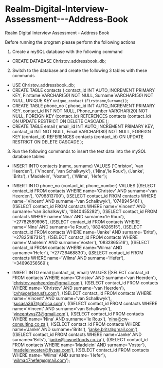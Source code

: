 # Realm-Digital-Interview-Assessment---Address-Book
Realm Digital Interview Assessment - Address Book

Before running the program please perform the following actions

1. Create a mySQL database with the following command
  - CREATE DATABASE Christov_addressbook_db;
  
2. Switch to the database and create the following 3 tables with these commands
  - USE Christov_addressbook_db;
  - CREATE TABLE contacts (
    contact_id INT AUTO_INCREMENT PRIMARY KEY, 
    Firstame VARCHAR(50) NOT NULL, 
    Surname VARCHAR(50) NOT NULL,
    UNIQUE KEY `unique_contact` (`Firstname`,`Surname`)
    );
  - CREATE TABLE phone_no (
    phone_id INT AUTO_INCREMENT PRIMARY KEY, 
    contact_id INT NOT NULL, 
    Phone_number VARCHAR(20) NOT NULL,
    FOREIGN KEY (contact_id)
    REFERENCES contacts (contact_id)
    ON UPDATE RESTRICT ON DELETE CASCADE
    );
  - CREATE TABLE email (
    email_id INT AUTO_INCREMENT PRIMARY KEY, 
    contact_id INT NOT NULL, 
    Email VARCHAR(80) NOT NULL,
    FOREIGN KEY (contact_id)
    REFERENCES contacts (contact_id)
    ON UPDATE RESTRICT ON DELETE CASCADE
    );
    
3. Run the following commands to insert the test data into the mySQL database tables:
  - INSERT INTO contacts (name, surname)
    VALUES 
    ('Christov', 'van Heerden'),
    ('Vincent', 'van Schalkwyk'),
    ('Nina','le Roux'),
    ('Janke', 'Brits'),
    ('Madelein', 'Voster'),
    ('Wilma', 'Hefer');
    
  - INSERT INTO phone_no (contact_id, phone_number)
    VALUES
    ((SELECT contact_id FROM contacts WHERE name='Christov' AND surname='van Heerden'), '0798813700'),
    ((SELECT contact_id FROM contacts WHERE name='Vincent' AND surname='van Schalkwyk'), '0748945461'),
    ((SELECT contact_id FROM contacts WHERE name='Vincent' AND surname='van Schalkwyk'), '0840455282'),
    ((SELECT contact_id FROM contacts WHERE name='Nina' AND surname='le Roux'), '+27782589696'),
    ((SELECT contact_id FROM contacts WHERE name='Nina' AND surname='le Roux'), '0824826515'),
    ((SELECT contact_id FROM contacts WHERE name='Janke' AND surname='Brits'), '+27825187312'),
    ((SELECT contact_id FROM contacts WHERE name='Madelein' AND surname='Voster'), '0832865516'),
    ((SELECT contact_id FROM contacts WHERE name='Wilma' AND surname='Hefer'), '+27726468830'),
    ((SELECT contact_id FROM contacts WHERE name='Wilma' AND surname='Hefer'), '+34696356569');
    
  - INSERT INTO email (contact_id, email)
    VALUES
    ((SELECT contact_id FROM contacts WHERE name='Christov' AND surname='van Heerden'), 'christov.vanheerden@gmail.com'),
    ((SELECT contact_id FROM contacts WHERE name='Christov' AND surname='van Heerden'), 'cvh@cerberusfs.com'),
    ((SELECT contact_id FROM contacts WHERE name='Vincent' AND surname='van Schalkwyk'), 'sucasa367@iafrica.com'),
    ((SELECT contact_id FROM contacts WHERE name='Vincent' AND surname='van Schalkwyk'), 'vincentvvs73@gmail.com'),
    ((SELECT contact_id FROM contacts WHERE name='Nina' AND surname='le Roux'), 'nina@cw-consulting.co.za'),
    ((SELECT contact_id FROM contacts WHERE name='Janke' AND surname='Brits'), 'janke.brits@gmail.com'),
    ((SELECT contact_id FROM contacts WHERE name='Janke' AND surname='Brits'), 'janke@jcwpetfoods.co.za'),
    ((SELECT contact_id FROM contacts WHERE name='Madelein' AND surname='Voster'), 'madeleinvoster@flysaa.com'),
    ((SELECT contact_id FROM contacts WHERE name='Wilma' AND surname='Hefer'), 'wilma47hefer@gmail.com');
    
